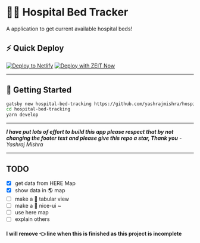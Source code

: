 # 🏥🛌 Hospital Bed Tracker

A application to get current available hospital beds!

## ⚡ Quick Deploy

[![Deploy to Netlify](https://www.netlify.com/img/deploy/button.svg)](https://app.netlify.com/start/deploy?repository=https://github.com/yashrajmishra/hospital-bed-tracking) [![Deploy with ZEIT Now](https://zeit.co/button)](https://zeit.co/import/project?template=https://github.com/yashrajmishra/hospital-bed-tracking)

---

## 🚀 Getting Started

```bash
gatsby new hospital-bed-tracking https://github.com/yashrajmishra/hospital-bed-tracking
cd hospital-bed-tracking
yarn develop
```

---

**_I have put lots of effort to build this app please respect that by not changing the footer text and please give this repo a star, Thank you_**
_-Yashraj Mishra_

---

## TODO

- [x] get data from HERE Map
- [x] show data in 🌎 map
- [ ] make a 📑 tabular view
- [ ] make a 🤗 nice-ui ~
- [ ] use here map
- [ ] explain others

#### I will remove 👈 line when this is finished as this project is incomplete
